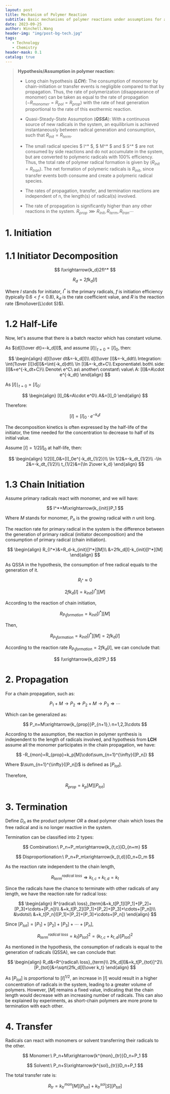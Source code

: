 ```yaml
---
layout: post
title: Mechanism of Polymer Reaction
subtitle: Basic mechanisms of polymer reactions under assumptions for a batch reactor in ideal conditions
date: 2023-09-25
author: Winchell.Wang
header-img: "img/post-bg-tech.jpg"
tags:
   - Technology
   - Chemistry
header-mask: 0.1
catalog: true
---
```


>**Hypothesis/Assumption in polymer reaction:**
>
> - Long chain hypothesis (***LCH***): The consumption of monomer by chain-initiation or transfer events is negligible compared to that by propagation. Thus, the rate of polymerization (disappearance of monomer) can be taken as equal to the rate of propagation ($-R_{monomer}=R_{pol}=R_{prop}$) with the rate of heat generation proportional to the rate of this exothermic reaction.
>
> - Quasi-Steady-State Assumption (***QSSA***): With a continuous source of new radicals in the system, an equilibrium is achieved instantaneously between radical generation and consumption, such that $R_{init}=R_{term}$.
>
> - The small radical species $ I^* $, $ M^* $ and $ S^* $ are not consumed by side reactions and do not accumulate in the system, but are converted to polymeric radicals with 100% efficiency. Thus, the total rate of polymer radical formation is given by ($R_{init}=R_{tran}$). The net formation of polymeric radicals is $R_{init}$, since transfer events both consume and create a polymeric radical species.
>
> - The rates of propagation, transfer, and termination reactions are independent of n, the length(s) of radical(s) involved.
>
> - The rate of propagation is significantly higher than any other reactions in the system. $R_{prop}\ggg R_{init},R_{term},R_{tran}\cdots$

# 1. Initiation

# 1.1 Initiator Decomposition

$$
I\xrightarrow{k_d}2fI^*
$$

$$
R_{d}=2fk_d[I]
$$

Where $I$ stands for initiator, $I^*$ is the primary radicals, $f$ is initiation efficiency (typically $0.6<f<0.8$), $k_d$ is the rate coefficient value, and $R$ is the reaction rate ($mol\over{L\cdot S}$).

# 1.2 Half-Life

Now, let's assume that there is a batch reactor which has constant volume.

As ${d[I]\over dt}=-k_d[I]$, and assume $[I]\mid _{t=0}=[I]_0$, then:

$$
\begin{align}
d[I]\over dt&=-k_d[I]\\
d[I]\over [I]&=-k_ddt\\
Integration: \int{1\over [I]}d[I]&=\int{-k_d}dt\\
\ln [I]&=-k_dt+C\\
Exponentiate\ both\ side: [I]&=e^{-k_dt+C}\\
Denote\ e^C\ as\ another\ constant\ value\ A: [I]&=A\cdot e^{-k_dt}
\end{align}
$$

As $[I]\mid _{t=0}=[I]_0$:

$$
\begin{align}
[I]_0&=A\cdot e^0\\
A&=[I]_0
\end{align}
$$

Therefore:

$$
[I]=[I]_0\cdot e^{-k_dt}
$$

The decomposition kinetics is often expressed by the half-life of the initiator, the time needed for the concentration to decrease to half of its initial value.

Assume $[I]=1/2[I]_0$ at half-life, then:

$$
\begin{align}
1/2[I]_0&=[I]_0e^{-k_dt_{1/2}}\\
\ln 1/2&=-k_dt_{1/2}\\
-\ln 2&=-k_dt_{1/2}\\
t_{1/2}&={\ln 2\over k_d} 
\end{align}
$$

# 1.3 Chain Initiation

Assume primary radicals react with monomer, and we will have:

$$
I^*+M\xrightarrow{k_{init}}P_1
$$

Where $M$ stands for monomer, $P_n$ is the growing radical with $n$ unit long.

The reaction rate for primary radical in the system is the difference between the generation of primary radical (initiator decomposition) and the consumption of primary radical (chain initiation).

$$
\begin{align}
R_{I^*}&=R_d-k_{init}[I^*][M]\\
&=2fk_d[I]-k_{init}[I^*][M]
\end{align}
$$

As QSSA in the hypothesis, the consumption of free radical equals to the generation of it.

$$
R_{I^*}\approx 0
$$

$$
2fk_d[I]=k_{init}[I^*][M]
$$

According to the reaction of chain initiation,

$$
R_{P_1formation}=k_{init}[I^*][M]
$$

Then,

$$
R_{P_1formation}=k_{init}[I^*][M]=2fk_d[I]
$$

According to the reaction rate $R_{P_1formation}=2fk_d[I]$, we can conclude that:

$$
I\xrightarrow{k_d}2fP_1
$$

# 2. Propagation

For a chain propagation, such as:

$$
P_1+M\rightarrow P_2\Rightarrow P_2+M\rightarrow P_3 \Rightarrow \cdots
$$

Which can be generalized as:

$$
P_n+M\xrightarrow{k_{prop}}P_{n+1},\ n=1,2,3\cdots
$$

According to the assumption, the reaction in polymer synthesis is independent to the length of radicals involved, and hypothesis from **LCH** assume all the monomer participates in the chain propagation, we have:

$$
-R_{mon}=R_{prop}=k_p[M]\cdot\sum_{n=1}^{\infty}{[P_n]}
$$

Where $\sum_{n=1}^{\infty}{[P_n]}$ is defined as $[P_{tot}]$.

Therefore,

$$
R_{prop}=k_p[M][P_{tot}]
$$

# 3. Termination

Define $D_n$ as the product polymer *OR* a dead polymer chain which loses the free radical and is no longer reactive in the system.

Termination can be classified into 2 types:

$$
Combination:\ P_n+P_m\xrightarrow{k_{t,c}}D_{n+m}
$$

$$
Disproportionation:\ P_n+P_m\xrightarrow{k_{t,d}}D_n+D_m
$$

As the reaction rate independent to the chain length,

$$
R^{radical\ loss}_{term}\Rightarrow k_{t,c}+k_{t,d}=k_t
$$

Since the radicals have the chance to terminate with other radicals of any length, we have the reaction rate for radical loss:

$$
\begin{align}
R^{radical\ loss}_{term}&=k_t[P_1]([P_1]+[P_2]+[P_3]+\cdots+[P_n])\\
&+k_t[P_2]([P_1]+[P_2]+[P_3]+\cdots+[P_n])\\
&\vdots\\
&+k_t[P_n]([P_1]+[P_2]+[P_3]+\cdots+[P_n])
\end{align}
$$

Since $[P_{tot}]=[P_1]+[P_2]+[P_3]+\cdots+[P_n]$,

$$
R^{radical\ loss}_{term}=k_t[P_{tot}]^2=(k_{t,c}+k_{t,d})[P_{tot}]^2
$$

As mentioned in the hypothesis, the consumption of radicals is equal to the generation of radicals (QSSA), we can conclude that:

$$
\begin{align}
R_d&=R^{radical\ loss}_{term}\\
2fk_d[I]&=k_t[P_{tot}]^2\\
[P_{tot}]&=\sqrt{2fk_d[I]\over k_t}
\end{align}
$$

As $[P_{tot}]$ is proportional to $[I]^{1/2}$, an increase in $[I]$ would result in a higher concentration of radicals in the system, leading to a greater volume of polymers. However, $[M]$ remains a fixed value, indicating that the chain length would decrease with an increasing number of radicals. This can also be explained by experiments, as short-chain polymers are more prone to termination with each other.

# 4. Transfer

Radicals can react with monomers or solvent transferring their radicals to the other.

$$
Monomer:\ P_n+M\xrightarrow{k^{mon}_{tr}}D_n+P_1
$$

$$
Solvent:\ P_n+S\xrightarrow{k^{sol}_{tr}}D_n+P_1
$$

The total transfer rate is:

$$
R_{tr}=k^{mon}_{tr}[M][P_{tot}]+k^{sol}_{tr}[S][P_{tot}]
$$